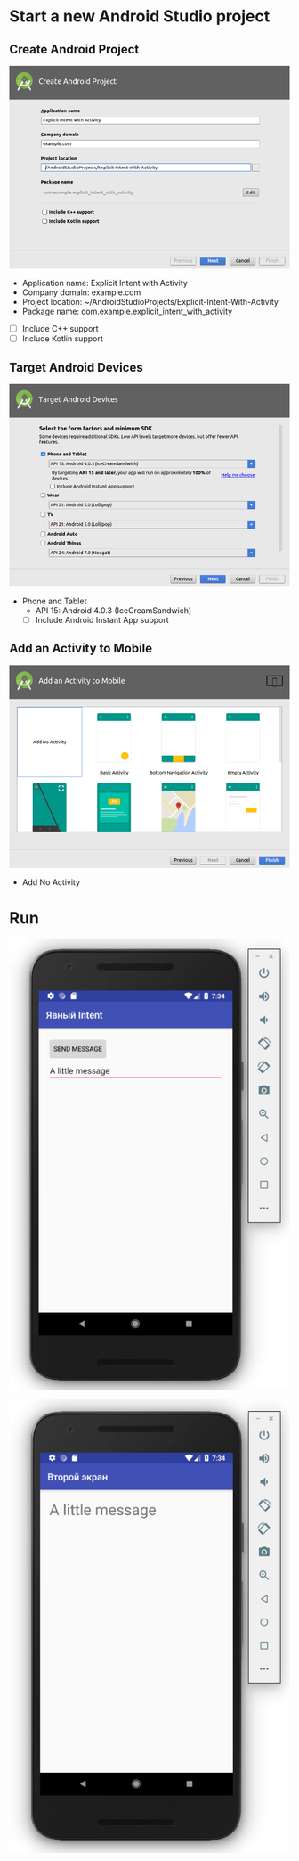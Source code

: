 # Start a new Android Studio project

## Create Android Project

![Screenshot from 2018-04-09 18-44-33](screenshots/Create-Android-Project.png)

- Application name: Explicit Intent with Activity
- Company domain: example.com
- Project location: ~/AndroidStudioProjects/Explicit-Intent-With-Activity
- Package name: com.example.explicit_intent_with_activity
- [ ] Include C++ support
- [ ] Include Kotlin support

## Target Android Devices

![Screenshot from 2018-04-09 18-44-46](screenshots/Target-Android-Devices.png)

- Phone and Tablet
  - API 15: Android 4.0.3 (IceCreamSandwich)
  - [ ] Include Android Instant App support

## Add an Activity to Mobile

![Screenshot from 2018-04-09 18-45-35](screenshots/Add-an-Activity-to-Mobile.png)

- Add No Activity

# Run

![Screenshot from 2018-04-09 19-34-04](screenshots/first-activity.png)

![Screenshot from 2018-04-09 19-34-16](screenshots/second-activity.png)
